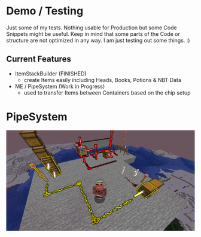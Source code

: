 # Demo / Testing
Just some of my tests. Nothing usable for Production but some Code Snippets might be useful.
Keep in mind that some parts of the Code or structure are not optimized in any way. 
I am just testing out some things. :)

## Current Features
- ItemStackBuilder (FINISHED)
  - create Items easily including Heads, Books, Potions & NBT Data
- ME / PipeSystem (Work in Progress)
  - used to transfer Items between Containers based on the chip setup

# PipeSystem
![pipe_system_example.png](images%2Fpipe_system_example.png)
